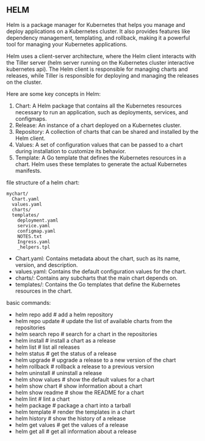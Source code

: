 ## HELM

Helm is a package manager for Kubernetes that helps you manage and deploy applications on a Kubernetes cluster. It also provides features like dependency management, templating, and rollback, making it a powerful tool for managing your Kubernetes applications.

Helm uses a client-server architecture, where the Helm client interacts with the Tiller server (helm server running on the Kubernetes cluster interactive kubernetes api). The Helm client is responsible for managing charts and releases, while Tiller is responsible for deploying and managing the releases on the cluster.

Here are some key concepts in Helm:
1. Chart: A Helm package that contains all the Kubernetes resources necessary to run an application, such as deployments, services, and configmaps.
2. Release: An instance of a chart deployed on a Kubernetes cluster.
3. Repository: A collection of charts that can be shared and installed by the Helm client.
4. Values: A set of configuration values that can be passed to a chart during installation to customize its behavior.
5. Template: A Go template that defines the Kubernetes resources in a chart. Helm uses these templates to generate the actual Kubernetes manifests.

file structure of a helm chart:
``` 
mychart/
  Chart.yaml
  values.yaml
  charts/
  templates/
    deployment.yaml
    service.yaml
    configmap.yaml
    NOTES.txt
    Ingress.yaml
    _helpers.tpl

```
- Chart.yaml: Contains metadata about the chart, such as its name, version, and description.
- values.yaml: Contains the default configuration values for the chart.
- charts/: Contains any subcharts that the main chart depends on.
- templates/: Contains the Go templates that define the Kubernetes resources in the chart.


basic commands:
- helm repo add <repo-name> <repo-url> # add a helm repository
- helm repo update # update the list of available charts from the repositories
- helm search repo <chart-name> # search for a chart in the repositories
- helm install <chart-name> <release-name> # install a chart as a release
- helm list # list all releases
- helm status <release-name> # get the status of a release
- helm upgrade <release-name> <chart-name> # upgrade a release to a new version of the chart
- helm rollback <release-name> <revision-number> # rollback a release to a previous version
- helm uninstall <release-name> # uninstall a release
- helm show values <chart-name> # show the default values for a chart
- helm show chart <chart-name> # show information about a chart
- helm show readme <chart-name> # show the README for a chart
- helm lint <chart-directory> # lint a chart 
- helm package <chart-directory> # package a chart into a tarball
- helm template <chart-name> # render the templates in a chart
- helm history <release-name> # show the history of a release
- helm get values <release-name> # get the values of a release
- helm get all <release-name> # get all information about a release

